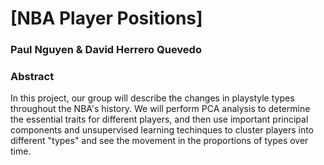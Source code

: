 # [NBA Player Positions]

### Paul Nguyen & David Herrero Quevedo

### Abstract
In this project, our group will describe the changes in playstyle types
throughout the NBA's history. We will perform PCA analysis to determine
the essential traits for different players, and then use important
principal components and unsupervised learning techinques to cluster
players into different "types" and see the movement in the proportions of
types over time. 

